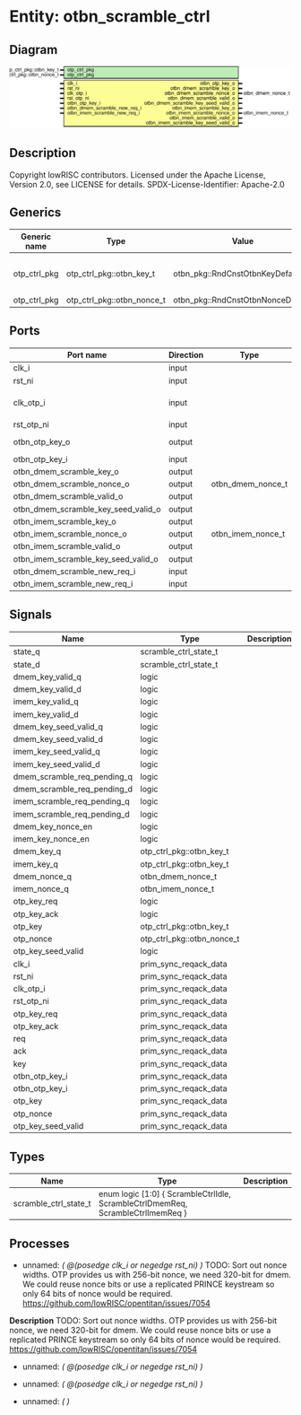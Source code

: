 # Entity: otbn_scramble_ctrl
## Diagram
![Diagram](otbn_scramble_ctrl.svg "Diagram")
## Description
Copyright lowRISC contributors.
 Licensed under the Apache License, Version 2.0, see LICENSE for details.
 SPDX-License-Identifier: Apache-2.0
 
## Generics
| Generic name | Type                       | Value                             | Description                            |
| ------------ | -------------------------- | --------------------------------- | -------------------------------------- |
| otp_ctrl_pkg | otp_ctrl_pkg::otbn_key_t   | otbn_pkg::RndCnstOtbnKeyDefault   | Default seed and nonce for scrambling  |
| otp_ctrl_pkg | otp_ctrl_pkg::otbn_nonce_t | otbn_pkg::RndCnstOtbnNonceDefault |                                        |
## Ports
| Port name                           | Direction | Type              | Description                   |
| ----------------------------------- | --------- | ----------------- | ----------------------------- |
| clk_i                               | input     |                   | OTBN clock                    |
| rst_ni                              | input     |                   |                               |
| clk_otp_i                           | input     |                   | OTP Clock (for key interface) |
| rst_otp_ni                          | input     |                   |                               |
| otbn_otp_key_o                      | output    |                   | OTP key interface             |
| otbn_otp_key_i                      | input     |                   |                               |
| otbn_dmem_scramble_key_o            | output    |                   |                               |
| otbn_dmem_scramble_nonce_o          | output    | otbn_dmem_nonce_t |                               |
| otbn_dmem_scramble_valid_o          | output    |                   |                               |
| otbn_dmem_scramble_key_seed_valid_o | output    |                   |                               |
| otbn_imem_scramble_key_o            | output    |                   |                               |
| otbn_imem_scramble_nonce_o          | output    | otbn_imem_nonce_t |                               |
| otbn_imem_scramble_valid_o          | output    |                   |                               |
| otbn_imem_scramble_key_seed_valid_o | output    |                   |                               |
| otbn_dmem_scramble_new_req_i        | input     |                   |                               |
| otbn_imem_scramble_new_req_i        | input     |                   |                               |
## Signals
| Name                        | Type                       | Description |
| --------------------------- | -------------------------- | ----------- |
| state_q                     | scramble_ctrl_state_t      |             |
| state_d                     | scramble_ctrl_state_t      |             |
| dmem_key_valid_q            | logic                      |             |
| dmem_key_valid_d            | logic                      |             |
| imem_key_valid_q            | logic                      |             |
| imem_key_valid_d            | logic                      |             |
| dmem_key_seed_valid_q       | logic                      |             |
| dmem_key_seed_valid_d       | logic                      |             |
| imem_key_seed_valid_q       | logic                      |             |
| imem_key_seed_valid_d       | logic                      |             |
| dmem_scramble_req_pending_q | logic                      |             |
| dmem_scramble_req_pending_d | logic                      |             |
| imem_scramble_req_pending_q | logic                      |             |
| imem_scramble_req_pending_d | logic                      |             |
| dmem_key_nonce_en           | logic                      |             |
| imem_key_nonce_en           | logic                      |             |
| dmem_key_q                  | otp_ctrl_pkg::otbn_key_t   |             |
| imem_key_q                  | otp_ctrl_pkg::otbn_key_t   |             |
| dmem_nonce_q                | otbn_dmem_nonce_t          |             |
| imem_nonce_q                | otbn_imem_nonce_t          |             |
| otp_key_req                 | logic                      |             |
| otp_key_ack                 | logic                      |             |
| otp_key                     | otp_ctrl_pkg::otbn_key_t   |             |
| otp_nonce                   | otp_ctrl_pkg::otbn_nonce_t |             |
| otp_key_seed_valid          | logic                      |             |
| clk_i                       | prim_sync_reqack_data      |             |
| rst_ni                      | prim_sync_reqack_data      |             |
| clk_otp_i                   | prim_sync_reqack_data      |             |
| rst_otp_ni                  | prim_sync_reqack_data      |             |
| otp_key_req                 | prim_sync_reqack_data      |             |
| otp_key_ack                 | prim_sync_reqack_data      |             |
| req                         | prim_sync_reqack_data      |             |
| ack                         | prim_sync_reqack_data      |             |
| key                         | prim_sync_reqack_data      |             |
| otbn_otp_key_i              | prim_sync_reqack_data      |             |
| otbn_otp_key_i              | prim_sync_reqack_data      |             |
| otp_key                     | prim_sync_reqack_data      |             |
| otp_nonce                   | prim_sync_reqack_data      |             |
| otp_key_seed_valid          | prim_sync_reqack_data      |             |
## Types
| Name                  | Type                                                                                          | Description |
| --------------------- | --------------------------------------------------------------------------------------------- | ----------- |
| scramble_ctrl_state_t | enum logic [1:0] {     ScrambleCtrlIdle,     ScrambleCtrlDmemReq,     ScrambleCtrlImemReq   } |             |
## Processes
- unnamed: _( @(posedge clk_i or negedge rst_ni) )_
TODO: Sort out nonce widths. OTP provides us with 256-bit nonce, we need 320-bit for dmem. We
could reuse nonce bits or use a replicated PRINCE keystream so only 64 bits of nonce would be
required. https://github.com/lowRISC/opentitan/issues/7054

**Description**
TODO: Sort out nonce widths. OTP provides us with 256-bit nonce, we need 320-bit for dmem. We
could reuse nonce bits or use a replicated PRINCE keystream so only 64 bits of nonce would be
required. https://github.com/lowRISC/opentitan/issues/7054

- unnamed: _( @(posedge clk_i or negedge rst_ni) )_

- unnamed: _( @(posedge clk_i or negedge rst_ni) )_

- unnamed: _(  )_

